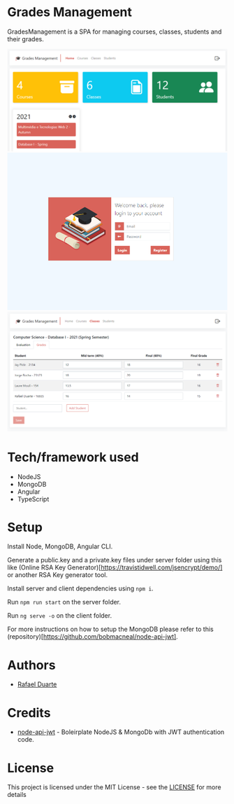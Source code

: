 # Grades Management
GradesManagement is a SPA for managing courses, classes, students and their grades.

![Dashboard](./docs/images/dashboard.png)
![Login](./docs/images/login.png) ![Grading](./docs/images/grading.png)

# Tech/framework used
* NodeJS
* MongoDB
* Angular
* TypeScript

# Setup

Install Node, MongoDB, Angular CLI.

Generate a public.key and a private.key files under server folder using this like (Online RSA Key Generator)[https://travistidwell.com/jsencrypt/demo/] or another RSA Key generator tool.

Install server and client dependencies using `npm i`.

Run `npm run start` on the server folder.

Run `ng serve -o` on the client folder.

For more instructions on how to setup the MongoDB please refer to this (repository)[https://github.com/bobmacneal/node-api-jwt].

# Authors
* [Rafael Duarte](https://github.com/Duarte10)

# Credits

* [node-api-jwt](https://github.com/bobmacneal/node-api-jwt) - Boleirplate NodeJS & MongoDb with JWT authentication code.

# License
This project is licensed under the MIT License - see the [LICENSE](https://github.com/Duarte10/HealthPlace/blob/main/LICENSE) for more details
